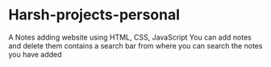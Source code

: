 # Harsh-projects-personal
A Notes adding website using HTML, CSS, JavaScript
You can add notes and delete them 
contains a search bar from where you can search the notes you have added
